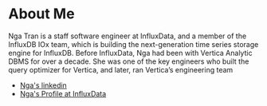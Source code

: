 # About Me
Nga Tran is a staff software engineer at InfluxData, and a member of the InfluxDB IOx team, which is building the next-generation time series storage engine for InfluxDB. Before InfluxData, Nga had been with Vertica Analytic DBMS for over a decade. She was one of the key engineers who built the query optimizer for Vertica, and later, ran Vertica’s engineering team

* [Nga's linkedin](https://www.linkedin.com/in/nga-tran-0641183/)
* [Nga's Profile at InfluxData](https://www.influxdata.com/blog/author/nga-tran/)
